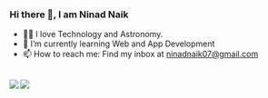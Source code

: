 ### Hi there 👋, I am Ninad Naik

<!--
**ninadnaik10/ninadnaik10** is a ✨ _special_ ✨ repository because its `README.md` (this file) appears on your GitHub profile.-->
- 👨‍💻 I love Technology and Astronomy.
- 🌱 I’m currently learning Web and App Development
- 📫 How to reach me: Find my inbox at ninadnaik07@gmail.com
<br>
<a href="https://github-readme-stats.vercel.app/api?username=ninadnaik10&theme=monokai">
  <img  align="left" src="https://github-readme-stats.vercel.app/api?username=ninadnaik10&count_private=true&show_icons=true&theme=monokai" />
</a>
<a href="https://github-readme-stats.vercel.app/api/top-langs/?username=ninadnaik10&hide=php&theme=monokai">
  <img align="left" src="https://github-readme-stats.vercel.app/api/top-langs/?username=ninadnaik10&hide=php&theme=monokai&layout=compact" />
</a>
</div>
